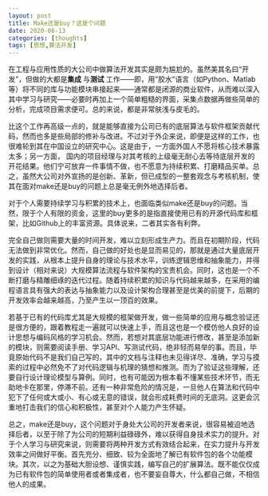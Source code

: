 ```yaml
---
layout: post
title: Make还是buy？这是个问题
date: 2020-06-13
categories: [thoughts]
tags: [思想,算法开发]
---
```


在工程与应用性质的大公司中做算法开发其实是颇为尴尬的。虽然美其名曰“开发”，但做的大都是**集成** 与**测试** 工作——即，用“胶水”语言（如Python、Matlab等）将不同的库与功能模块串接起来——通常都是闭源的商业软件，从而难以深入其中学习与研究——必要时再加上一个简单粗糙的界面，采集点数据再做些简单的分析，完成项目需求便可。总的来说，都是非常肤浅与皮毛的。

比这个工作再高级一点的，就是能够直接为公司已有的底层算法与软件框架贡献代码，然而也多是些局部的修补与改进。不过对于外企来说，即便是这样的工作，也很难轮到其在中国设立的研究中心。这是由于，一方面外国人不愿将核心技术暴露太多；另一方面， 国内的项目经理与对其考核的上级毫无耐心去等待底层开发的开花结果。他们宁可放弃一件事情不做，也不愿意为持续积累、打磨精品买单。总之，虽然大公司对外宣扬的是创新、革新，但已成型的一整套观念与考核机制，使其在面对make还是buy的问题上总是毫无例外地选择后者。

对于个人需要持续学习与积累的技术上，也面临类似make还是buy的问题。当然，限于个人有限的资金，这里的buy更多的是指直接使用已有的开源代码库和框架，比如Github上的丰富资源。具体说来，二者其实各有利弊。

完全自己做则需要大量的时间开发，难以立刻形成生产力。而且在初期阶段，代码无法做到非常优化。然而，自己做的好处也是显而易见的，那就是通过大量底层开发的实践，从根本上提升自身的理论与技术水平，训练逻辑思维和抽象能力，并得到设计（相对来说）大规模算法流程与软件架构的宝贵机会。同时，这也是一个不断打磨与精雕细琢的迭代过程。随着持续积累的知识与代码越来越多，在采用的编程语言具有强大的表达与抽象能力以及设计架构合理甚至是优美的前提下，后期的开发效率会越来越高，乃至产生以一顶百的效果。

若基于已有的代码库尤其是大规模的框架做开发，做一些简单的应用与概念验证还是很方便的，跟着教程走一遍就可以快速上手，而且这也是一个模仿他人良好的设计思想与编码风格的学习机会。然而，若想对其底层功能进行修改，甚至是添加新的模块，则需要阅读手册、学习API、写测试代码，绝非轻而易举的事。而且，毕竟原始代码不是我们自己写的，其中的文档与注释也未见得详尽、准确，学习与摸索的过程中必然免不了对代码逻辑与机理的猜想和推测。而为了验证这些理解，还要自行设计理论模型与算例。同时，也有可能因为根本看不懂某些技术环节，而无助地卡在那里，停滞不前。还有一种非常危险的情况是，一旦他人在算法和代码中犯下了任何或大或小、有心或无意的错误，就会形成耗费时间的无底洞。这更会沉重地打击我们的信心和积极性，甚至对个人能力产生怀疑。

总之，make还是buy，这个问题对于身处大公司的开发者来说，很容易被迫地选择后者，以至于除了为公司的短期利益碌碌外，难以获得自身技术实力的提升。对于个人学习与研究来说，则需要将两种开发方式有效结合起来，在实力提升与开发效率之间做好平衡。首先充分、细致、较为全面地了解已有软件包的各个功能模块。其次，以之为基础大胆设想、谨慎实践，编写自己的扩展算法。既不能仅仅成为已有软件包的简单使用者或者集成者，也不要妄自尊大，什么都自己做，不相信他人的成果。
